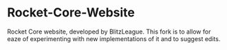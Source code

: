 # Rocket-Core-Website

Rocket Core website, developed by BlitzLeague. This fork is to allow for eaze of experimenting with new implementations of it and to suggest edits.
